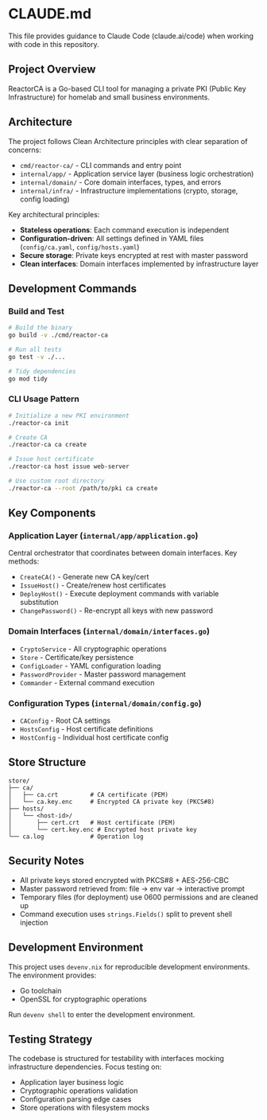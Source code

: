# CLAUDE.md

This file provides guidance to Claude Code (claude.ai/code) when working with code in this repository.

## Project Overview

ReactorCA is a Go-based CLI tool for managing a private PKI (Public Key Infrastructure) for homelab and small business environments.

## Architecture

The project follows Clean Architecture principles with clear separation of concerns:

- `cmd/reactor-ca/` - CLI commands and entry point
- `internal/app/` - Application service layer (business logic orchestration)
- `internal/domain/` - Core domain interfaces, types, and errors
- `internal/infra/` - Infrastructure implementations (crypto, storage, config loading)

Key architectural principles:
- **Stateless operations**: Each command execution is independent
- **Configuration-driven**: All settings defined in YAML files (`config/ca.yaml`, `config/hosts.yaml`)
- **Secure storage**: Private keys encrypted at rest with master password
- **Clean interfaces**: Domain interfaces implemented by infrastructure layer

## Development Commands

### Build and Test
```bash
# Build the binary
go build -v ./cmd/reactor-ca

# Run all tests
go test -v ./...

# Tidy dependencies
go mod tidy
```

### CLI Usage Pattern
```bash
# Initialize a new PKI environment
./reactor-ca init

# Create CA
./reactor-ca ca create

# Issue host certificate
./reactor-ca host issue web-server

# Use custom root directory
./reactor-ca --root /path/to/pki ca create
```

## Key Components

### Application Layer (`internal/app/application.go`)
Central orchestrator that coordinates between domain interfaces. Key methods:
- `CreateCA()` - Generate new CA key/cert
- `IssueHost()` - Create/renew host certificates
- `DeployHost()` - Execute deployment commands with variable substitution
- `ChangePassword()` - Re-encrypt all keys with new password

### Domain Interfaces (`internal/domain/interfaces.go`)
- `CryptoService` - All cryptographic operations
- `Store` - Certificate/key persistence 
- `ConfigLoader` - YAML configuration loading
- `PasswordProvider` - Master password management
- `Commander` - External command execution

### Configuration Types (`internal/domain/config.go`)
- `CAConfig` - Root CA settings
- `HostsConfig` - Host certificate definitions
- `HostConfig` - Individual host certificate config

## Store Structure
```
store/
├── ca/
│   ├── ca.crt         # CA certificate (PEM)
│   └── ca.key.enc     # Encrypted CA private key (PKCS#8)
├── hosts/
│   └── <host-id>/
│       ├── cert.crt   # Host certificate (PEM) 
│       └── cert.key.enc # Encrypted host private key
└── ca.log             # Operation log
```

## Security Notes

- All private keys stored encrypted with PKCS#8 + AES-256-CBC
- Master password retrieved from: file → env var → interactive prompt
- Temporary files (for deployment) use 0600 permissions and are cleaned up
- Command execution uses `strings.Fields()` split to prevent shell injection

## Development Environment

This project uses `devenv.nix` for reproducible development environments. The environment provides:
- Go toolchain
- OpenSSL for cryptographic operations

Run `devenv shell` to enter the development environment.

## Testing Strategy

The codebase is structured for testability with interfaces mocking infrastructure dependencies. Focus testing on:
- Application layer business logic
- Cryptographic operations validation
- Configuration parsing edge cases
- Store operations with filesystem mocks
